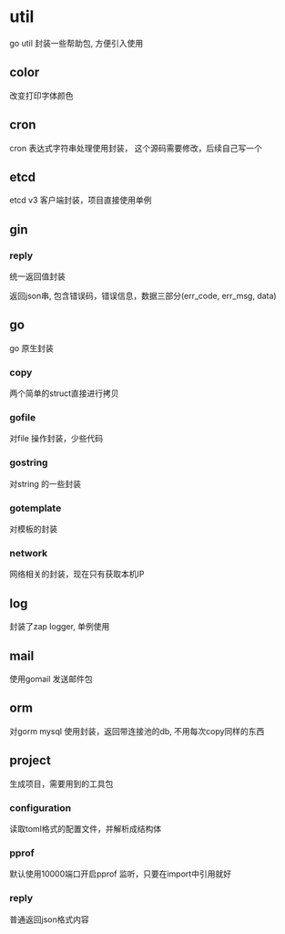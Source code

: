 # util
go util  封装一些帮助包, 方便引入使用

## color 

改变打印字体颜色

## cron

cron 表达式字符串处理使用封装， 这个源码需要修改，后续自己写一个

## etcd 

etcd v3 客户端封装，项目直接使用单例


## gin

### reply 

统一返回值封装

返回json串, 包含错误码，错误信息，数据三部分(err_code, err_msg, data)

## go

go 原生封装

### copy

两个简单的struct直接进行拷贝

### gofile

对file 操作封装，少些代码

### gostring

对string 的一些封装

### gotemplate

对模板的封装

### network

网络相关的封装，现在只有获取本机IP

## log

封装了zap logger, 单例使用

## mail

使用gomail 发送邮件包

## orm 

对gorm mysql 使用封装，返回带连接池的db, 不用每次copy同样的东西

## project

生成项目，需要用到的工具包

### configuration

读取toml格式的配置文件，并解析成结构体

### pprof

默认使用10000端口开启pprof 监听，只要在import中引用就好

### reply 

普通返回json格式内容



